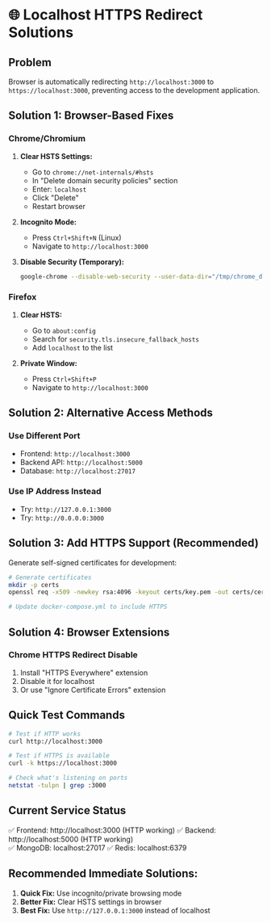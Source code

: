 # 🌐 Localhost HTTPS Redirect Solutions

## Problem
Browser is automatically redirecting `http://localhost:3000` to `https://localhost:3000`, preventing access to the development application.

## Solution 1: Browser-Based Fixes

### Chrome/Chromium
1. **Clear HSTS Settings:**
   - Go to `chrome://net-internals/#hsts`
   - In "Delete domain security policies" section
   - Enter: `localhost`
   - Click "Delete"
   - Restart browser

2. **Incognito Mode:**
   - Press `Ctrl+Shift+N` (Linux)
   - Navigate to `http://localhost:3000`

3. **Disable Security (Temporary):**
   ```bash
   google-chrome --disable-web-security --user-data-dir="/tmp/chrome_dev_session" --ignore-certificate-errors --ignore-ssl-errors --allow-running-insecure-content
   ```

### Firefox
1. **Clear HSTS:**
   - Go to `about:config`
   - Search for `security.tls.insecure_fallback_hosts`
   - Add `localhost` to the list

2. **Private Window:**
   - Press `Ctrl+Shift+P`
   - Navigate to `http://localhost:3000`

## Solution 2: Alternative Access Methods

### Use Different Port
- Frontend: `http://localhost:3000`
- Backend API: `http://localhost:5000`
- Database: `http://localhost:27017`

### Use IP Address Instead
- Try: `http://127.0.0.1:3000`
- Try: `http://0.0.0.0:3000`

## Solution 3: Add HTTPS Support (Recommended)

Generate self-signed certificates for development:

```bash
# Generate certificates
mkdir -p certs
openssl req -x509 -newkey rsa:4096 -keyout certs/key.pem -out certs/cert.pem -days 365 -nodes -subj "/CN=localhost"

# Update docker-compose.yml to include HTTPS
```

## Solution 4: Browser Extensions

### Chrome HTTPS Redirect Disable
1. Install "HTTPS Everywhere" extension
2. Disable it for localhost
3. Or use "Ignore Certificate Errors" extension

## Quick Test Commands

```bash
# Test if HTTP works
curl http://localhost:3000

# Test if HTTPS is available
curl -k https://localhost:3000

# Check what's listening on ports
netstat -tulpn | grep :3000
```

## Current Service Status
✅ Frontend: http://localhost:3000 (HTTP working)
✅ Backend: http://localhost:5000 (HTTP working)  
✅ MongoDB: localhost:27017
✅ Redis: localhost:6379

## Recommended Immediate Solutions:
1. **Quick Fix:** Use incognito/private browsing mode
2. **Better Fix:** Clear HSTS settings in browser
3. **Best Fix:** Use `http://127.0.0.1:3000` instead of localhost
